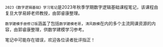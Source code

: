 `2023《数字逻辑基础》学习笔记`是2023年秋季学期数字逻辑基础课程笔记，该课程由复旦大学易婷老师教授，由郭睿康整理。

`数学建模手册修订版`涵盖了包括`数学建模老哥`，`清风数模`在内的多个主流网课资源的内容，由郭睿康整理，供数学建模学习参考。

笔记中可能存在错误，欢迎各位读者批评指正！


